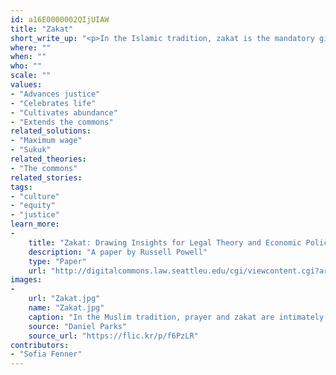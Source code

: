 ```yaml
---
id: a16E0000002QIjUIAW
title: "Zakat"
short_write_up: "<p>In the Islamic tradition, zakat is the mandatory gifting of a portion of one’s income and wealth to poorer citizens, debtors, the enslaved, those struggling for justice, and those far from home. Over centuries, zakat has been reduced to depoliticized charity, often at the expense of the principle’s fundamental point: we all have real claims on one another. The poor have some right to what we think of as the property of the rich. Immigrants have a right to a compassionate welcome. We need not devise new principles, or export Western ones, in our search for alternatives: the values that will support sustainable societies already exist all over the world. What we need to do is reclaim them.</p>"
where: ""
when: ""
who: ""
scale: ""
values:
- "Advances justice"
- "Celebrates life"
- "Cultivates abundance"
- "Extends the commons"
related_solutions:
- "Maximum wage"
- "Sukuk"
related_theories:
- "The commons"
related_stories:
tags:
- "culture"
- "equity"
- "justice"
learn_more:
-
    title: "Zakat: Drawing Insights for Legal Theory and Economic Policy"
    description: "A paper by Russell Powell"
    type: "Paper"
    url: "http://digitalcommons.law.seattleu.edu/cgi/viewcontent.cgi?article=1089&context=faculty"
images:
-
    url: "Zakat.jpg"
    name: "Zakat.jpg"
    caption: "In the Muslim tradition, prayer and zakat are intimately linked. There is no relationship with the divine separate from our equitable relationships with one another."
    source: "Daniel Parks"
    source_url: "https://flic.kr/p/f6PzLR"
contributors:
- "Sofia Fenner"
---
```

